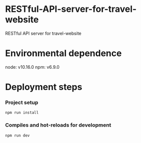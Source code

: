 # RESTful-API-server-for-travel-website
RESTful API server for travel-website

# Environmental dependence
node: v10.16.0
npm: v6.9.0

# Deployment steps

### Project setup
```
npm run install
```

### Compiles and hot-reloads for development
```
npm run dev
```
